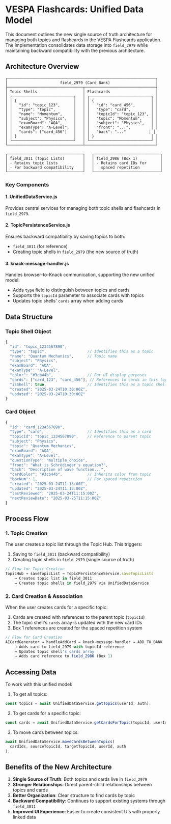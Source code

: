 # VESPA Flashcards: Unified Data Model

This document outlines the new single source of truth architecture for managing both topics and flashcards in the VESPA Flashcards application. The implementation consolidates data storage into `field_2979` while maintaining backward compatibility with the previous architecture.

## Architecture Overview

```
┌─────────────────────────────────────────────────────────────────┐
│                       field_2979 (Card Bank)                    │
├─────────────────────────────────┬───────────────────────────────┤
│ Topic Shells                    │ Flashcards                    │
│ ┌───────────────────────────┐   │ ┌───────────────────────────┐ │
│ │ {                         │   │ │ {                         │ │
│ │   "id": "topic_123",      │   │ │   "id": "card_456",       │ │
│ │   "type": "topic",        │   │ │   "type": "card",         │ │
│ │   "name": "Momentum",     │   │ │   "topicId": "topic_123", │ │
│ │   "subject": "Physics",   │   │ │   "topic": "Momentum",    │ │
│ │   "examBoard": "AQA",     │   │ │   "subject": "Physics",   │ │
│ │   "examType": "A-Level",  │   │ │   "front": "...",         │ │
│ │   "cards": ["card_456"]   │   │ │   "back": "..."          │ │
│ │ }                         │   │ │ }                         │ │
│ └───────────────────────────┘   │ └───────────────────────────┘ │
└─────────────────────────────────┴───────────────────────────────┘

┌─────────────────────────────────┐   ┌─────────────────────────────┐
│ field_3011 (Topic Lists)        │   │ field_2986 (Box 1)          │
│ - Retains topic lists           │   │ - Retains card IDs for      │
│ - For backward compatibility    │   │   spaced repetition         │
└─────────────────────────────────┘   └─────────────────────────────┘
```

### Key Components

#### 1. UnifiedDataService.js
Provides central services for managing both topic shells and flashcards in `field_2979`.

#### 2. TopicPersistenceService.js
Ensures backward compatibility by saving topics to both:
- `field_3011` (for reference)
- Creating topic shells in `field_2979` (the new source of truth)

#### 3. knack-message-handler.js
Handles browser-to-Knack communication, supporting the new unified model:
- Adds `type` field to distinguish between topics and cards
- Supports the `topicId` parameter to associate cards with topics
- Updates topic shells' `cards` array when adding cards

## Data Structure

### Topic Shell Object

```javascript
{
  "id": "topic_1234567890",
  "type": "topic",                  // Identifies this as a topic
  "name": "Quantum Mechanics",      // Topic name
  "subject": "Physics",
  "examBoard": "AQA",
  "examType": "A-Level",
  "color": "#3cb44b",               // For UI display purposes
  "cards": ["card_123", "card_456"], // References to cards in this topic
  "isShell": true,                  // Identifies this as a topic shell
  "created": "2025-03-24T10:30:00Z",
  "updated": "2025-03-24T10:30:00Z"
}
```

### Card Object

```javascript
{
  "id": "card_1234567890",
  "type": "card",                   // Identifies this as a card
  "topicId": "topic_1234567890",    // Reference to parent topic
  "subject": "Physics",
  "topic": "Quantum Mechanics",      
  "examBoard": "AQA",
  "examType": "A-Level",
  "questionType": "multiple_choice",
  "front": "What is Schrödinger's equation?",
  "back": "Description of wave function...",
  "cardColor": "#3cb44b",           // Inherits color from topic
  "boxNum": 1,                      // For spaced repetition
  "created": "2025-03-24T11:15:00Z",
  "updated": "2025-03-24T11:15:00Z",
  "lastReviewed": "2025-03-24T11:15:00Z",
  "nextReviewDate": "2025-03-25T11:15:00Z"
}
```

## Process Flow

### 1. Topic Creation

The user creates a topic list through the Topic Hub. This triggers:
1. Saving to `field_3011` (backward compatibility)
2. Creating topic shells in `field_2979` (single source of truth)

```javascript
// Flow for Topic Creation
TopicHub → saveTopicList → TopicPersistenceService.saveTopicLists
    → Creates topic list in field_3011
    → Creates topic shells in field_2979 via UnifiedDataService
```

### 2. Card Creation & Association

When the user creates cards for a specific topic:
1. Cards are created with references to the parent topic (`topicId`)
2. The topic shell's `cards` array is updated with the new card IDs
3. Box 1 references are created for the spaced repetition system

```javascript
// Flow for Card Creation
AICardGenerator → handleAddCard → knack-message-handler → ADD_TO_BANK
    → Adds card to field_2979 with topicId reference
    → Updates topic shell's cards array
    → Adds card reference to field_2986 (Box 1)
```

## Accessing Data

To work with this unified model:

1. To get all topics:
```javascript
const topics = await UnifiedDataService.getTopics(userId, auth);
```

2. To get cards for a specific topic:
```javascript
const cards = await UnifiedDataService.getCardsForTopic(topicId, userId, auth);
```

3. To move cards between topics:
```javascript
await UnifiedDataService.moveCardsBetweenTopics(
  cardIds, sourceTopicId, targetTopicId, userId, auth
);
```

## Benefits of the New Architecture

1. **Single Source of Truth**: Both topics and cards live in `field_2979`
2. **Stronger Relationships**: Direct parent-child relationships between topics and cards
3. **Better Organization**: Clear structure to find cards by topic
4. **Backward Compatibility**: Continues to support existing systems through `field_3011`
5. **Improved UI Experience**: Easier to create consistent UIs with properly linked data
